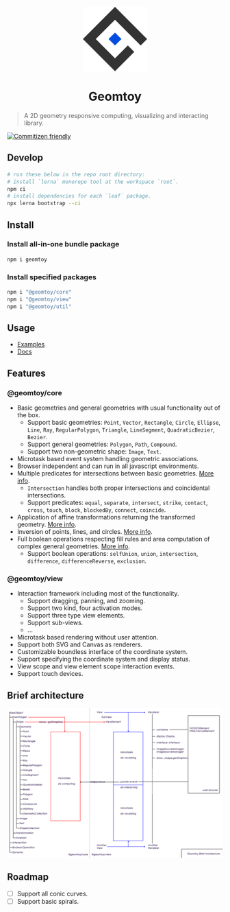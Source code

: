 <p align="center"><img alt="Geomtoy logo" src="./logo.svg" width="150"></p>
<h1 align="center">Geomtoy</h1>

> A 2D geometry responsive computing, visualizing and interacting library.

[![Commitizen friendly](https://img.shields.io/badge/commitizen-friendly-brightgreen.svg)](http://commitizen.github.io/cz-cli/)
## Develop

```sh
# run these below in the repo root directory:
# install `lerna` monorepo tool at the workspace `root`.
npm ci 
# install dependencies for each `leaf` package.
npx lerna bootstrap --ci
```

## Install
### Install all-in-one bundle package
```sh
npm i geomtoy
```
### Install specified packages
```sh
npm i "@geomtoy/core"
npm i "@geomtoy/view"
npm i "@geomtoy/util"
```

## Usage
- [Examples](https://examples.geomtoy.com/)
- [Docs](https://docs.geomtoy.com/)
  
## Features

### @geomtoy/core
- Basic geometries and general geometries with usual functionality out of the box.
  - Support basic geometries: `Point`, `Vector`, `Rectangle`, `Circle`, `Ellipse`, `Line`, `Ray`, 
  `RegularPolygon`, `Triangle`, `LineSegment`, `QuadraticBezier`, `Bezier`.
  - Support general geometries: `Polygon`, `Path`, `Compound`. 
  - Support two non-geometric shape: `Image`, `Text`.
- Microtask based event system handling geometric associations.
- Browser independent and can run in all javascript environments.
- Multiple predicates for intersections between basic geometries. [More info](https://examples.geomtoy.com/intersection/index.html).
  - `Intersection` handles both proper intersections and coincidental intersections.
  - Support predicates: `equal`, `separate`, `intersect`, `strike`, `contact`, `cross`, `touch`, `block`, `blockedBy`, `connect`, `coincide`.
- Application of affine transformations returning the transformed geometry. [More info](https://examples.geomtoy.com/transformation/index.html).  
- Inversion of points, lines, and circles. [More info](https://examples.geomtoy.com/inversion/beauty-of-inversion.html).
- Full boolean operations respecting fill rules and area computation of complex general geometries. [More info](https://examples.geomtoy.com/boolean-operation/about.html).
  - Support boolean operations: `selfUnion`, `union`, `intersection`, `difference`, `differenceReverse`, `exclusion`.

### @geomtoy/view
- Interaction framework including most of the functionality.
  - Support dragging, panning, and zooming.
  - Support two kind, four activation modes.
  - Support three type view elements.
  - Support sub-views.
  - ...
- Microtask based rendering without user attention.
- Support both SVG and Canvas as renderers.
- Customizable boundless interface of the coordinate system.
- Support specifying the coordinate system and display status.
- View scope and view element scope interaction events.
- Support touch devices.

## Brief architecture
![Brief architecture](https://raw.githubusercontent.com/Geomtoy/geomtoy-assets/master/images/architecture.png)

## Roadmap
- [ ] Support all conic curves.
- [ ] Support basic spirals.  